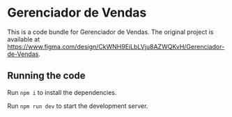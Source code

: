 
  # Gerenciador de Vendas

  This is a code bundle for Gerenciador de Vendas. The original project is available at https://www.figma.com/design/CkWNH9EiLbLVju8AZWQKvH/Gerenciador-de-Vendas.

  ## Running the code

  Run `npm i` to install the dependencies.

  Run `npm run dev` to start the development server.
  